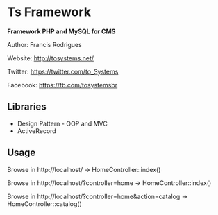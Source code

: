 Ts Framework
============

**Framework PHP and MySQL for CMS**

Author: Francis Rodrigues

Website: http://tosystems.net/

Twitter: https://twitter.com/to_Systems

Facebook: https://fb.com/tosystemsbr


## Libraries

- Design Pattern - OOP and MVC
- ActiveRecord


## Usage

Browse in http://localhost/ -> HomeController::index()

Browse in http://localhost/?controller=home -> HomeController::index()

Browse in http://localhost/?controller=home&action=catalog -> HomeController::catalog()

